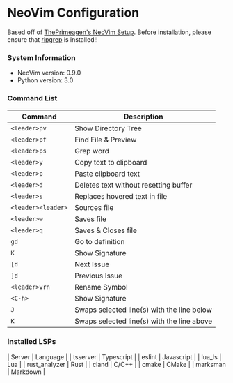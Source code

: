# NeoVim Configuration
Based off of [ThePrimeagen's NeoVim Setup](https://github.com/ThePrimeagen/init.lua).
Before installation, please ensure that [ripgrep](https://github.com/BurntSushi/ripgrep) is installed!!

### System Information
- NeoVim version: 0.9.0
- Python version: 3.0

### Command List
| Command         | Description                                |
| ---             | ---                                        |
| `<leader>pv`    | Show Directory Tree                        |
| `<leader>pf`    | Find File & Preview                        |
| `<leader>ps`    | Grep word                                  |
| `<leader>y`     | Copy text to clipboard                     |
| `<leader>p`     | Paste clipboard text                       |
| `<leader>d`     | Deletes text without resetting buffer      |
| `<leader>s`     | Replaces hovered text in file              |
| `<leader><leader>` | Sources file                            |
| `<leader>w`     | Saves file                                 |
| `<leader>q`     | Saves & Closes file                        |
| `gd`            | Go to definition                           |
| `K`             | Show Signature                             |
| `[d`            | Next Issue                                 |
| `]d`            | Previous Issue                             |
| `<leader>vrn`   | Rename Symbol                              |
| `<C-h>`         | Show Signature                             |
| `J`             | Swaps selected line(s) with the line below |
| `K`             | Swaps selected line(s) with the line above |

### Installed LSPs
| Server         | Language    |
| tsserver       | Typescript  |
| eslint         | Javascript  |
| lua_ls         | Lua         |
| rust_analyzer  | Rust        |
| cland          | C/C++       |
| cmake          | CMake       |
| marksman       | Markdown    |
